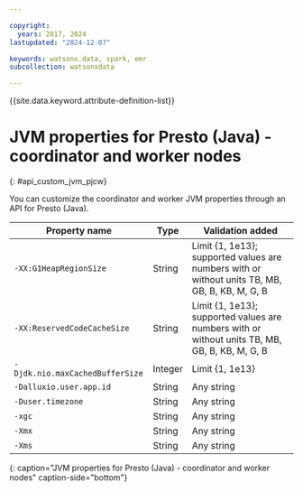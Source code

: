 ```yaml
---

copyright:
  years: 2017, 2024
lastupdated: "2024-12-07"

keywords: watsonx.data, spark, emr
subcollection: watsonxdata

---
```


{{site.data.keyword.attribute-definition-list}}

# JVM properties for Presto (Java) - coordinator and worker nodes
{: #api_custom_jvm_pjcw}

You can customize the coordinator and worker JVM properties through an API for Presto (Java).

| Property name | Type | Validation added |
| --- | --- | --- |
| `-XX:G1HeapRegionSize` | String | Limit {1, 1e13}; supported values are numbers with or without units TB, MB, GB, B, KB, M, G, B |
| `-XX:ReservedCodeCacheSize` | String | Limit {1, 1e13}; supported values are numbers with or without units TB, MB, GB, B, KB, M, G, B |
| `-Djdk.nio.maxCachedBufferSize` | Integer | Limit {1, 1e13} |
| `-Dalluxio.user.app.id` | String | Any string |
| `-Duser.timezone` | String | Any string |
| `-xgc` | String | Any string |
| `-Xmx` | String | Any string |
|`-Xms` | String | Any string |
{: caption="JVM properties for Presto (Java) - coordinator and worker nodes" caption-side="bottom"}
